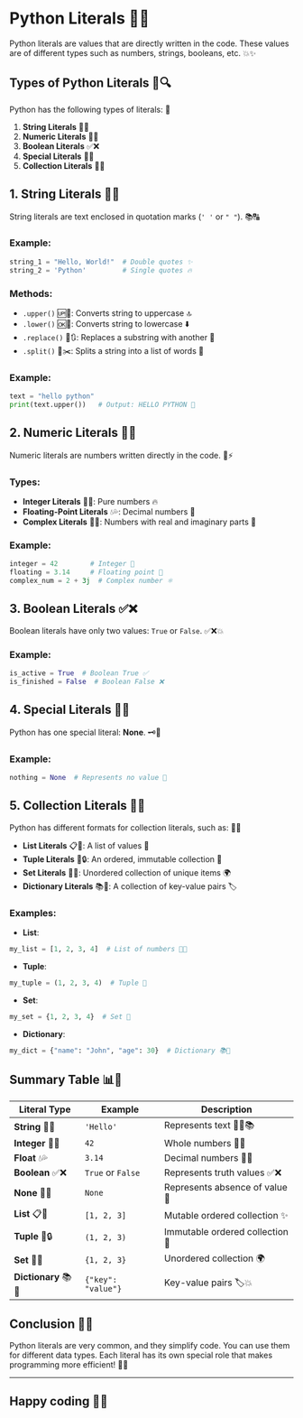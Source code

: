 # Python Literals 📜🎉

Python literals are values that are directly written in the code. These values are of different types such as numbers, strings, booleans, etc. 💥✨

## Types of Python Literals 🧾🔍

Python has the following types of literals: 🌟

1. **String Literals** 📝💬
2. **Numeric Literals** 🔢💡
3. **Boolean Literals** ✅❌
4. **Special Literals** 🔑💎
5. **Collection Literals** 🧳🔢

## 1. String Literals 📝💬

String literals are text enclosed in quotation marks (`' '` or `" "`). 📚🔠

### Example:
```python
string_1 = "Hello, World!"  # Double quotes ✨
string_2 = 'Python'         # Single quotes 🔥
```

### Methods:
- `.upper()` 🆙💪: Converts string to uppercase 🔝
- `.lower()` 🆗🌟: Converts string to lowercase ⬇️
- `.replace()` 🔄🔃: Replaces a substring with another 🔀
- `.split()` 📄✂️: Splits a string into a list of words 📝

### Example:
```python
text = "hello python"
print(text.upper())   # Output: HELLO PYTHON 🎯
```

## 2. Numeric Literals 🔢💡

Numeric literals are numbers written directly in the code. 🔢⚡

### Types:
- **Integer Literals** 🔢🎯: Pure numbers 🔥
- **Floating-Point Literals** 💧💦: Decimal numbers 💯
- **Complex Literals** 🔵💠: Numbers with real and imaginary parts 🔮

### Example:
```python
integer = 42        # Integer 🎲
floating = 3.14     # Floating point 🌊
complex_num = 2 + 3j  # Complex number ⚛️
```

## 3. Boolean Literals ✅❌

Boolean literals have only two values: `True` or `False`. ✅❌💥

### Example:
```python
is_active = True  # Boolean True ✅
is_finished = False  # Boolean False ❌
```

## 4. Special Literals 🔑💎

Python has one special literal: **None**. 🗝️🚪

### Example:
```python
nothing = None  # Represents no value 🚫
```

## 5. Collection Literals 🧳🔢

Python has different formats for collection literals, such as: 🧳🔤

- **List Literals** 📋📝: A list of values 📝
- **Tuple Literals** 🔗🔒: An ordered, immutable collection 🔐
- **Set Literals** 🔲✨: Unordered collection of unique items 🌍
- **Dictionary Literals** 📚📖: A collection of key-value pairs 🏷️

### Examples:
- **List**: 
```python
my_list = [1, 2, 3, 4]  # List of numbers 🔢📜
```
- **Tuple**:
```python
my_tuple = (1, 2, 3, 4)  # Tuple 🔗
```
- **Set**:
```python
my_set = {1, 2, 3, 4}  # Set 🔲
```
- **Dictionary**:
```python
my_dict = {"name": "John", "age": 30}  # Dictionary 📚🔑
```

## Summary Table 📊🎯

| Literal Type          | Example             | Description                        |
|-----------------------|---------------------|------------------------------------|
| **String** 📝💬        | `'Hello'`           | Represents text 🧑‍💻📚               |
| **Integer** 🔢🎯       | `42`                | Whole numbers 🔢🎲                   |
| **Float** 💧💦         | `3.14`              | Decimal numbers 🌊💡                |
| **Boolean** ✅❌       | `True` or `False`   | Represents truth values ✅❌         |
| **None** 🔑💎          | `None`              | Represents absence of value 🚫      |
| **List** 📋📝          | `[1, 2, 3]`         | Mutable ordered collection ✨        |
| **Tuple** 🔗🔒         | `(1, 2, 3)`         | Immutable ordered collection 🔐      |
| **Set** 🔲✨           | `{1, 2, 3}`         | Unordered collection 🌍              |
| **Dictionary** 📚📖    | `{"key": "value"}`   | Key-value pairs 🏷️💥                |

## Conclusion 🏁🎉

Python literals are very common, and they simplify code. You can use them for different data types. Each literal has its own special role that makes programming more efficient! 🌟🚀

---
Happy coding 🌟🚀
---

